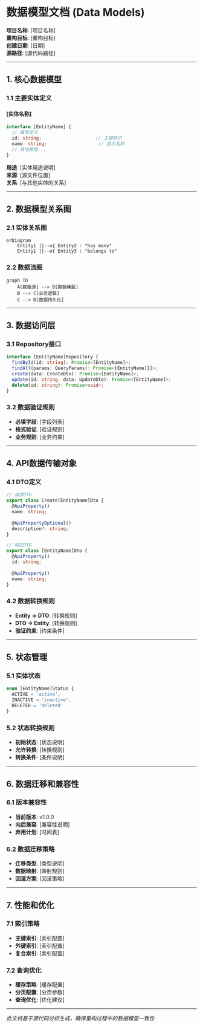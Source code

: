 # 数据模型文档 (Data Models)

**项目名称**: [项目名称]  
**重构目标**: [重构目标]  
**创建日期**: [日期]  
**源路径**: [源代码路径]

---

## 1. 核心数据模型

### 1.1 主要实体定义

#### [实体名称]
```typescript
interface [EntityName] {
  // 属性定义
  id: string;                    // 主键标识
  name: string;                   // 显示名称
  // 其他属性...
}
```

**用途**: [实体用途说明]  
**来源**: [源文件位置]  
**关系**: [与其他实体的关系]

---

## 2. 数据模型关系图

### 2.1 实体关系图
```mermaid
erDiagram
    Entity1 ||--o{ Entity2 : "has many"
    Entity1 ||--o{ Entity3 : "belongs to"
```

### 2.2 数据流图
```mermaid
graph TD
    A[数据源] --> B[数据模型]
    B --> C[业务逻辑]
    C --> D[数据持久化]
```

---

## 3. 数据访问层

### 3.1 Repository接口
```typescript
interface [EntityName]Repository {
  findById(id: string): Promise<[EntityName]>;
  findAll(params: QueryParams): Promise<[EntityName][]>;
  create(data: CreateDto): Promise<[EntityName]>;
  update(id: string, data: UpdateDto): Promise<[EntityName]>;
  delete(id: string): Promise<void>;
}
```

### 3.2 数据验证规则
- **必填字段**: [字段列表]
- **格式验证**: [验证规则]
- **业务规则**: [业务约束]

---

## 4. API数据传输对象

### 4.1 DTO定义
```typescript
// 请求DTO
export class Create[EntityName]Dto {
  @ApiProperty()
  name: string;
  
  @ApiPropertyOptional()
  description?: string;
}

// 响应DTO  
export class [EntityName]Dto {
  @ApiProperty()
  id: string;
  
  @ApiProperty()
  name: string;
}
```

### 4.2 数据转换规则
- **Entity → DTO**: [转换规则]
- **DTO → Entity**: [转换规则]
- **验证约束**: [约束条件]

---

## 5. 状态管理

### 5.1 实体状态
```typescript
enum [EntityName]Status {
  ACTIVE = 'active',
  INACTIVE = 'inactive', 
  DELETED = 'deleted'
}
```

### 5.2 状态转换规则
- **初始状态**: [状态说明]
- **允许转换**: [转换规则]
- **转换条件**: [条件说明]

---

## 6. 数据迁移和兼容性

### 6.1 版本兼容性
- **当前版本**: v1.0.0
- **向后兼容**: [兼容性说明]
- **弃用计划**: [时间表]

### 6.2 数据迁移策略
- **迁移类型**: [类型说明]
- **数据映射**: [映射规则]
- **回滚方案**: [回滚策略]

---

## 7. 性能和优化

### 7.1 索引策略
- **主键索引**: [索引配置]
- **外键索引**: [索引配置]
- **复合索引**: [索引配置]

### 7.2 查询优化
- **缓存策略**: [缓存配置]
- **分页配置**: [分页参数]
- **查询优化**: [优化建议]

---

*此文档基于源代码分析生成，确保重构过程中的数据模型一致性*